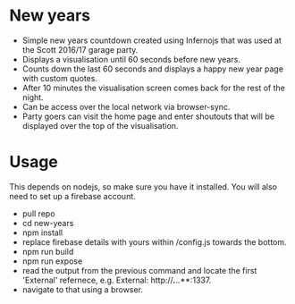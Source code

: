 # New years

- Simple new years countdown created using Infernojs that was used at the Scott 2016/17 garage party. 
- Displays a visualisation until 60 seconds before new years. 
- Counts down the last 60 seconds and displays a happy new year page with custom quotes.
- After 10 minutes the visualisation screen comes back for the rest of the night.
- Can be access over the local network via browser-sync.
- Party goers can visit the home page and enter shoutouts that will be displayed over the top of the visualisation.

# Usage

This depends on nodejs, so make sure you have it installed. You will also need to set up a firebase account.

- pull repo
- cd new-years
- npm install
- replace firebase details with yours within /config.js towards the bottom.
- npm run build
- npm run expose
- read the output from the previous command and locate the first 'External' refernece, e.g. External: http://***.***.*.***:1337.
- navigate to that using a browser.
